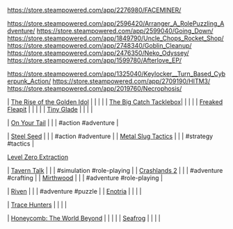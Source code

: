 
https://store.steampowered.com/app/2276980/FACEMINER/

https://store.steampowered.com/app/2596420/Arranger_A_RolePuzzling_Adventure/
https://store.steampowered.com/app/2599040/Going_Down/
https://store.steampowered.com/app/1849790/Uncle_Chops_Rocket_Shop/
https://store.steampowered.com/app/2748340/Goblin_Cleanup/
https://store.steampowered.com/app/2476350/Neko_Odyssey/
https://store.steampowered.com/app/1599780/Afterlove_EP/


https://store.steampowered.com/app/1325040/Keylocker__Turn_Based_Cyberpunk_Action/
https://store.steampowered.com/app/2709190/HITM3/
https://store.steampowered.com/app/2019760/Necrophosis/

| [The Rise of the Golden Idol](#golden-idol)        |                 |               |                                            |
| [The Big Catch Tacklebox](#the-big-catch-tacklebox)|                 |               |                                            |
| [Freaked Fleapit](#freaked-fleapit)                |                 |               |                                            |
| [Tiny Glade](#tiny-glade)                          |                 |               |                                            |

| [On Your Tail](#on-your-tail)                      |                 |               | #action #adventure                         |



| [Steel Seed](#steel-seed)                          |                 |               | #action #adventure                         |
| [Metal Slug Tactics](#metal-slug-tactics)          |                 |               | #strategy #tactics                         |


[Level Zero Extraction](https://store.steampowered.com/app/1456940/Level_Zero_Extraction/)

| [Tavern Talk](#tavern-talk)                        |                 |               | #simulation #role-playing                  |
| [Crashlands 2](#crashlands-2)                      |                 |               | #adventure #crafting                       |
| [Mirthwood](#mirthwood)                            |                 |               | #adventure #role-playing                   |


| [Riven](#riven)                                    |                 |               | #adventure #puzzle                         |
| [Enotria](#enotria)                                |                 |               |                                            |

| [Trace Hunters](#trace-hunters)                    |                 |               |                                            |

| [Honeycomb: The World Beyond](#honeycomb)          |                 |               |                                            |
| [Seafrog](#seafrog)                                |                 |               |                                            |

